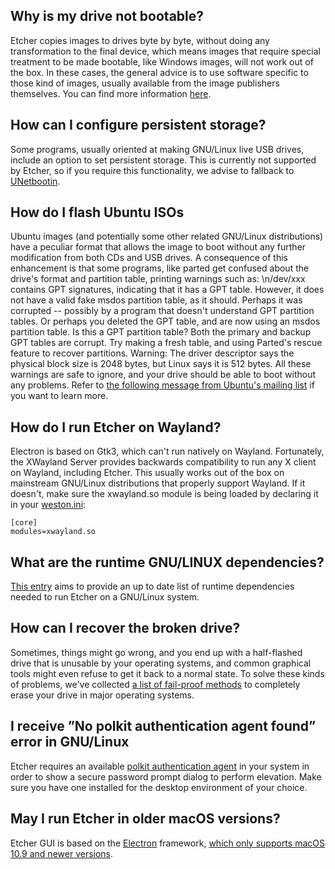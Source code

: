 ## Why is my drive not bootable?

Etcher copies images to drives byte by byte, without doing any transformation to the final device, which means images that require special treatment to be made bootable, like Windows images, will not work out of the box. In these cases, the general advice is to use software specific to those kind of images, usually available from the image publishers themselves. You can find more information [here](https://github.com/balena-io/etcher/blob/master/docs/USER-DOCUMENTATION.md#why-is-my-drive-not-bootable).

## How can I configure persistent storage?

Some programs, usually oriented at making GNU/Linux live USB drives, include an option to set persistent storage. This is currently not supported by Etcher, so if you require this functionality, we advise to fallback to [UNetbootin](https://unetbootin.github.io/).

## How do I flash Ubuntu ISOs

Ubuntu images (and potentially some other related GNU/Linux distributions) have a peculiar format that allows the image to boot without any further modification from both CDs and USB drives.
A consequence of this enhancement is that some programs, like parted get confused about the drive's format and partition table, printing warnings such as: \n/dev/xxx contains GPT signatures, indicating that it has a GPT table. However, it does not have a valid fake msdos partition table, as it should. Perhaps it was corrupted -- possibly by a program that doesn't understand GPT partition tables. Or perhaps you deleted the GPT table, and are now using an msdos partition table. Is this a GPT partition table? Both the primary and backup GPT tables are corrupt. Try making a fresh table, and using Parted's rescue feature to recover partitions.
Warning: The driver descriptor says the physical block size is 2048 bytes, but Linux says it is 512 bytes.
All these warnings are safe to ignore, and your drive should be able to boot without any problems.
Refer to [the following message from Ubuntu's mailing list](https://lists.ubuntu.com/archives/ubuntu-devel/2011-June/033495.html) if you want to learn more.

## How do I run Etcher on Wayland?

Electron is based on Gtk3, which can't run natively on Wayland. Fortunately, the XWayland Server provides backwards compatibility to run any X client on Wayland, including Etcher.
This usually works out of the box on mainstream GNU/Linux distributions that properly support Wayland. If it doesn't, make sure the xwayland.so module is being loaded by declaring it in your [weston.ini](http://manpages.ubuntu.com/manpages/wily/man5/weston.ini.5.html):

```
[core]
modules=xwayland.so
```

## What are the runtime GNU/LINUX dependencies?

[This entry](https://github.com/balena-io/etcher/blob/master/docs/USER-DOCUMENTATION.md#runtime-gnulinux-dependencies) aims to provide an up to date list of runtime dependencies needed to run Etcher on a GNU/Linux system.

## How can I recover the broken drive?

Sometimes, things might go wrong, and you end up with a half-flashed drive that is unusable by your operating systems, and common graphical tools might even refuse to get it back to a normal state.
To solve these kinds of problems, we've collected [a list of fail-proof methods](https://github.com/balena-io/etcher/blob/master/docs/USER-DOCUMENTATION.md#recovering-broken-drives) to completely erase your drive in major operating systems.

## I receive ”No polkit authentication agent found” error in GNU/Linux

Etcher requires an available [polkit authentication agent](https://wiki.archlinux.org/index.php/Polkit#Authentication_agents) in your system in order to show a secure password prompt dialog to perform elevation. Make sure you have one installed for the desktop environment of your choice.

## May I run Etcher in older macOS versions?

Etcher GUI is based on the [Electron](http://electron.atom.io/) framework, [which only supports macOS 10.9 and newer versions](https://github.com/electron/electron/blob/master/docs/tutorial/supported-platforms.md).
